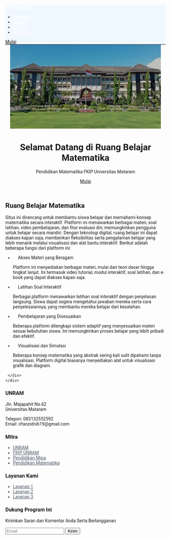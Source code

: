 <html lang="id">
 <head>
  <meta charset="UTF-8">
  <meta name="viewport" content="width=device-width, initial-scale=1.0">
  <title>Ruang Belajar Matematika</title>
  <script src="https://cdn.tailwindcss.com"></script>
  <link href="https://cdnjs.cloudflare.com/ajax/libs/font-awesome/5.15.3/css/all.min.css" rel="stylesheet"/>
  <link href="https://fonts.googleapis.com/css2?family=Roboto:wght@400;700&display=swap" rel="stylesheet"/>
  <style>
   body {
       font-family: 'Roboto', sans-serif;
   }
   nav {
       position: sticky;
       top: 0;
       background-color: aliceblue;
       z-index: 1;
       border-bottom: 1px solid rgb(3, 3, 3);
   }
   nav a {
       color: #ffffff;
       transition: color 0.3s;
   }
   nav a:hover {
       color: #d1fae5;
   }
   .btn-primary {
       background-color: #22c55e;
       color: white;
       padding: 10px 20px;
       border-radius: 50px;
       transition: transform 0.2s, background-color 0.3s;
   }
   .btn-primary:hover {
       background-color: #15803d;
       transform: scale(1.1);
   }
   header {
       position: relative;
       text-align: center;
   }
   header img {
       filter: brightness(75%);
   }
   header h1 {
       animation: fadeInDown 2s ease-in-out;
   }
   @keyframes fadeInDown {
       0% { opacity: 0; transform: translateY(-50px); }
       100% { opacity: 1; transform: translateY(0); }
   }
   ul.list-disc li {
       padding-left: 1rem;
   }
   .footer-link {
       color: #4b5563;
       transition: color 0.3s;
   }
   .footer-link:hover {
       color: #22c55e;
   }
  </style>
 </head>
 <body class="bg-gray-100">
  <!-- Navigasi -->
  <nav class="bg-white shadow-md">
    <div class="container mx-auto px-4 py-2 flex justify-between items-center">
     <a class="text-2xl font-bold text-green-500" href="#">
      MATEMATIKA
     </a>
     <ul class="flex space-x-6">
      <li><a class="text-gray-700 hover:text-green-600" href="pendahuluan.html">Beranda</a></li>
      <li><a class="text-gray-700 hover:text-green-600" href="materi1.html">Materi</a></li>
      <li><a class="text-gray-700 hover:text-green-600" href="latihan.html">latihan</a></li>
      <li><a class="text-gray-700 hover:text-green-600" href="kalkulator.html">kalkulator</a></li>
     </ul>
     <a class="bg-green-500 text-white px-4 py-2 rounded" href="">
      Mulai
     </a>
    </div>
   </nav>
   
   <!-- Header dengan gambar -->
   <header class="relative">
    <img alt="unram" class="w-full h-96 object-cover" src="unram.jpg" />
    <div class="absolute inset-0 bg-black opacity-50"></div>
    <div class="absolute inset-0 flex flex-col justify-center items-center text-center text-white px-4">
     <h1 class="text-4xl md:text-5xl font-bold animate__animated animate__fadeIn animate__delay-1s">
      Selamat Datang di Ruang Belajar Matematika
     </h1>
     <p class="mt-4 text-lg md:text-xl">Pendidikan Matematika FKIP Universitas Mataram</p>
     <a class="mt-6 bg-white text-black px-6 py-3 rounded-full" href="#">Mulai</a>
    </div>
   </header>

   <!-- Konten Utama -->
   <main class="container mx-auto px-4 py-16">
    <div class="flex flex-col md:flex-row items-center">
     <div class="md:w-2/3">
      <h2 class="text-2xl font-bold mb-4">Ruang Belajar Matematika</h2>
      <p class="mb-4">
       Situs ini dirancang untuk membantu siswa belajar dan memahami konsep matematika secara interaktif. Platform ini menawarkan berbagai materi, soal latihan, video pembelajaran, dan fitur evaluasi diri, memungkinkan pengguna untuk belajar secara mandiri. Dengan teknologi digital, ruang belajar ini dapat diakses kapan saja, memberikan fleksibilitas serta pengalaman belajar yang lebih menarik melalui visualisasi dan alat bantu interaktif. Berikut adalah beberapa fungsi dari platform ini:
      </p>
      <ul class="list-disc list-inside mb-4">
       <li class="flex items-center mb-2">
        <i class="fas fa-check-circle text-green-600 mr-2"></i>
        Akses Materi yang Beragam
       </li>
       <p>Platform ini menyediakan berbagai materi, mulai dari teori dasar hingga tingkat lanjut. Ini termasuk video tutorial, modul interaktif, soal latihan, dan e-book yang dapat diakses kapan saja.</p>
       <li class="flex items-center mb-2">
        <i class="fas fa-check-circle text-green-600 mr-2"></i>
        Latihan Soal Interaktif
       </li>
       <p>Berbagai platform menawarkan latihan soal interaktif dengan penjelasan langsung. Siswa dapat segera mengetahui jawaban mereka serta cara penyelesaiannya, yang membantu mereka belajar dari kesalahan.</p>
       <li class="flex items-center mb-2">
        <i class="fas fa-check-circle text-green-600 mr-2"></i>
        Pembelajaran yang Disesuaikan
       </li>
       <p>Beberapa platform dilengkapi sistem adaptif yang menyesuaikan materi sesuai kebutuhan siswa. Ini memungkinkan proses belajar yang lebih pribadi dan efektif.</p>
       <li class="flex items-center mb-2">
        <i class="fas fa-check-circle text-green-600 mr-2"></i>
        Visualisasi dan Simulasi
       </li>
       <p>Beberapa konsep matematika yang abstrak sering kali sulit dipahami tanpa visualisasi. Platform digital biasanya menyediakan alat untuk visualisasi grafik dan diagram.</p>
      </ul>
     </div>
     <div class="md:w-1/3 mt-8 md:mt-0 md:ml-8">
    
     </div>
    </div>
   </main>

   <!-- Footer -->
   <footer class="bg-white py-8">
    <div class="container mx-auto px-4">
     <div class="flex flex-col md:flex-row justify-between">
      <div class="mb-8 md:mb-0">
       <h3 class="text-lg font-bold mb-2">UNRAM</h3>
       <p>Jln. Majapahit No.62<br/>Universitas Mataram</p>
       <p>Telepon: 083132552592<br/>Email: irfanzidni619@gmail.com</p>
      </div>
      <div class="mb-8 md:mb-0">
       <h3 class="text-lg font-bold mb-2">Mitra</h3>
       <ul>
        <li><a class="footer-link" href="#">UNRAM</a></li>
        <li><a class="footer-link" href="#">FKIP UNRAM</a></li>
        <li><a class="footer-link" href="#">Pendidikan Mipa</a></li>
        <li><a class="footer-link" href="#">Pendidikan Matematika</a></li>
       </ul>
      </div>
      <div class="mb-8 md:mb-0">
       <h3 class="text-lg font-bold mb-2">Layanan Kami</h3>
       <ul>
        <li><a class="footer-link" href="#">Layanan 1</a></li>
        <li><a class="footer-link" href="#">Layanan 2</a></li>
        <li><a class="footer-link" href="#">Layanan 3</a></li>
       </ul>
      </div>
      <div>
       <h3 class="text-lg font-bold mb-2">Dukung Program Ini</h3>
       <p class="mb-4">Kirimkan Saran dan Komentar Anda Serta Berlangganan</p>
       <form class="flex">
        <input class="px-4 py-2 border border-gray-300 rounded-l focus:outline-none" placeholder="Email" type="email" required />
        <button class="bg-green-600 text-white px-4 py-2 rounded-r" type="submit">Kirim</button>
       </form>
      </div>
     </div>
    </div>
   </footer>
 </body>
</html>
<div class="container">
    
